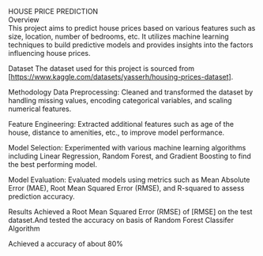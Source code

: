 HOUSE PRICE PREDICTION  
Overview  
This project aims to predict house prices based on various features such as size, location, number of bedrooms, etc. It utilizes machine learning techniques to build predictive models and provides insights into the factors influencing house prices.  
  

Dataset
The dataset used for this project is sourced from [https://www.kaggle.com/datasets/yasserh/housing-prices-dataset].


    
Methodology
Data Preprocessing: Cleaned and transformed the dataset by handling missing values, encoding categorical variables, and scaling numerical features.  

Feature Engineering: Extracted additional features such as age of the house, distance to amenities, etc., to improve model performance.  

Model Selection: Experimented with various machine learning algorithms including Linear Regression, Random Forest, and Gradient Boosting to find the best performing model.  
  
Model Evaluation: Evaluated models using metrics such as Mean Absolute Error (MAE), Root Mean Squared Error (RMSE), and R-squared to assess prediction accuracy.  

  
Results
Achieved a Root Mean Squared Error (RMSE) of [RMSE] on the test dataset.And tested the accuracy on basis of Random Forest Classifer Algorithm  

Achieved a accuracy of about 80%
